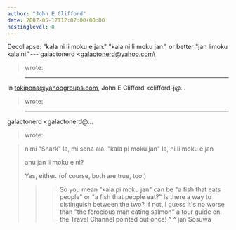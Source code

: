 ```yaml
---
author: "John E Clifford"
date: 2007-05-17T12:07:00+00:00
nestinglevel: 0
---
```

Decollapse: "kala ni li moku e jan." "kala ni li moku jan." or better "jan limoku kala ni."---
 galactonerd <[galactonerd@yahoo.com](mailto://galactonerd@yahoo.com)\
> wrote:

> ---
 In [tokipona@yahoogroups.com](mailto://tokipona@yahoogroups.com), John E Clifford <clifford-j@...
> wrote:

> 
>> 
>> 
> ---
 galactonerd <galactonerd@...
> wrote:

> 
>> 
> 
> nimi "Shark" la, mi sona ala. "kala pi moku jan" la, ni li moku e
> jan
> 
> 
> anu jan li moku e ni?
> 
> 
>> 
> Yes, either. (of course, both are true, too.)
>>> So you mean "kala pi moku jan" can be "a fish that eats people" or "a
> fish that people eat?" Is there a way to distinguish between the two?
> If not, I guess it's no worse than "the ferocious man eating salmon" a
> tour guide on the Travel Channel pointed out once! ^\_^
>> jan Sosuwa
>>